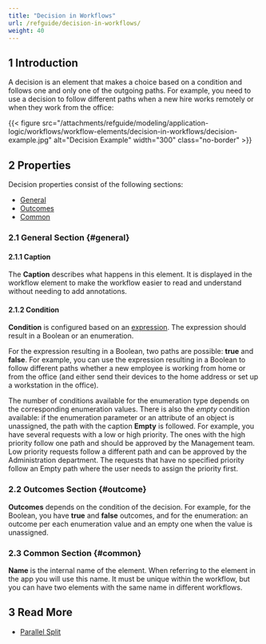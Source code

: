 ```yaml
---
title: "Decision in Workflows"
url: /refguide/decision-in-workflows/
weight: 40
---
```


## 1 Introduction

A decision is an element that makes a choice based on a condition and follows one and only one of the outgoing paths. For example, you need to use a decision to follow different paths when a new hire works remotely or when they work from the office:

{{< figure src="/attachments/refguide/modeling/application-logic/workflows/workflow-elements/decision-in-workflows/decision-example.jpg" alt="Decision Example" width="300" class="no-border" >}}

## 2 Properties

Decision properties consist of the following sections:

* [General](#general)
* [Outcomes](#outcome)
* [Common](#common)

### 2.1 General Section {#general}

#### 2.1.1 Caption

The **Caption** describes what happens in this element. It is displayed in the workflow element to make the workflow easier to read and understand without needing to add annotations.

#### 2.1.2 Condition

**Condition** is configured based on an [expression](/refguide/expressions/). The expression should result in a Boolean or an enumeration.

For the expression resulting in a Boolean, two paths are possible: **true** and **false**. For example, you can use the expression resulting in a Boolean to follow different paths whether a new employee is working from home or from the office (and either send their devices to the home address or set up a workstation in the office).

The number of conditions available for the enumeration type depends on the corresponding enumeration values. There is also the *empty* condition available: if the enumeration parameter or an attribute of an object is unassigned, the path with the caption **Empty** is followed. For example, you have several requests with a low or high priority. The ones with the high priority follow one path and should be approved by the Management team. Low priority requests follow a different path and can be approved by the Administration department. The requests that have no specified priority follow an Empty path where the user needs to assign the priority first.   

### 2.2 Outcomes Section {#outcome}

**Outcomes** depends on the condition of the decision. For example, for the Boolean, you have **true** and **false** outcomes, and for the enumeration: an outcome per each enumeration value and an empty one when the value is unassigned.  

### 2.3 Common Section {#common}

**Name** is the internal name of the element. When referring to the element in the app you will use this name. It must be unique within the workflow, but you can have two elements with the same name in different workflows. 

## 3 Read More

* [Parallel Split](/refguide/parallel-split/)
